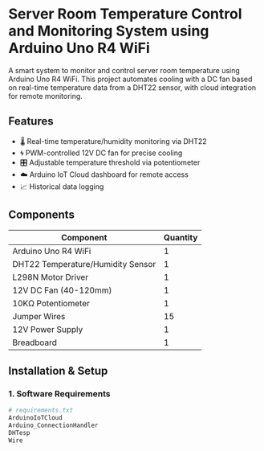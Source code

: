 
# Server Room Temperature Control and Monitoring System using Arduino Uno R4 WiFi


A smart system to monitor and control server room temperature using Arduino Uno R4 WiFi. This project automates cooling with a DC fan based on real-time temperature data from a DHT22 sensor, with cloud integration for remote monitoring.

## Features
- 🌡️ Real-time temperature/humidity monitoring via DHT22
- 🌀 PWM-controlled 12V DC fan for precise cooling
- 🎛️ Adjustable temperature threshold via potentiometer
- ☁️ Arduino IoT Cloud dashboard for remote access
- 📈 Historical data logging

## Components
| Component | Quantity |
|-----------|----------|
| Arduino Uno R4 WiFi | 1 |
| DHT22 Temperature/Humidity Sensor | 1 |
| L298N Motor Driver | 1 |
| 12V DC Fan (40-120mm) | 1 |
| 10KΩ Potentiometer | 1 |
| Jumper Wires | 15 |
| 12V Power Supply | 1 |
| Breadboard | 1 |

## Installation & Setup

### 1. Software Requirements
```python
# requirements.txt
ArduinoIoTCloud
Arduino_ConnectionHandler
DHTesp
Wire
